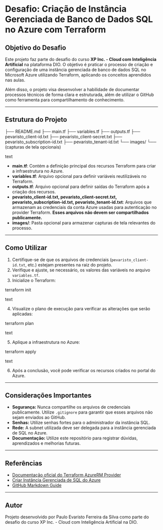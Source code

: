 # Desafio: Criação de Instância Gerenciada de Banco de Dados SQL no Azure com Terraform

## Objetivo do Desafio

Este projeto faz parte do desafio do curso **XP Inc. - Cloud com Inteligência Artificial** na plataforma DIO. O objetivo é praticar o processo de criação e configuração de uma instância gerenciada de banco de dados SQL no Microsoft Azure utilizando Terraform, aplicando os conceitos aprendidos nas aulas.

Além disso, o projeto visa desenvolver a habilidade de documentar processos técnicos de forma clara e estruturada, além de utilizar o GitHub como ferramenta para compartilhamento de conhecimento.

---

## Estrutura do Projeto

├── README.md
├── main.tf
├── variables.tf
├── outputs.tf
├── pevaristo_client-id.txt
├── pevaristo_client-secret.txt
├── pevaristo_subscription-id.txt
├── pevaristo_tenant-id.txt
└── images/
└── (capturas de tela opcionais)

text

- **main.tf**: Contém a definição principal dos recursos Terraform para criar a infraestrutura no Azure.
- **variables.tf**: Arquivo opcional para definir variáveis reutilizáveis no Terraform.
- **outputs.tf**: Arquivo opcional para definir saídas do Terraform após a criação dos recursos.
- **pevaristo_client-id.txt, pevaristo_client-secret.txt, pevaristo_subscription-id.txt, pevaristo_tenant-id.txt**: Arquivos que armazenam as credenciais da conta Azure usadas para autenticação no provider Terraform. **Esses arquivos não devem ser compartilhados publicamente.**
- **images/**: Pasta opcional para armazenar capturas de tela relevantes do processo.

---

## Como Utilizar

1. Certifique-se de que os arquivos de credenciais (`pevaristo_client-id.txt`, etc.) estejam presentes na raiz do projeto.
2. Verifique e ajuste, se necessário, os valores das variáveis no arquivo `variables.tf`.
3. Inicialize o Terraform:

terraform init

text

4. Visualize o plano de execução para verificar as alterações que serão aplicadas:

terraform plan

text

5. Aplique a infraestrutura no Azure:

terraform apply

text

6. Após a conclusão, você pode verificar os recursos criados no portal do Azure.

---

## Considerações Importantes

- **Segurança:** Nunca compartilhe os arquivos de credenciais publicamente. Utilize `.gitignore` para garantir que esses arquivos não sejam enviados ao GitHub.
- **Senhas:** Utilize senhas fortes para o administrador da instância SQL.
- **Rede:** A subnet utilizada deve ser delegada para a instância gerenciada de SQL no Azure.
- **Documentação:** Utilize este repositório para registrar dúvidas, aprendizados e melhorias futuras.

---

## Referências

- [Documentação oficial do Terraform AzureRM Provider](https://registry.terraform.io/providers/hashicorp/azurerm/latest/docs)
- [Criar Instância Gerenciada de SQL do Azure](https://learn.microsoft.com/pt-br/azure/azure-sql/managed-instance/overview)
- [GitHub Markdown Guide](https://guides.github.com/features/mastering-markdown/)

---

## Autor

Projeto desenvolvido por Paulo Evaristo Ferreira da Silva como parte do desafio do curso XP Inc. - Cloud com Inteligência Artificial na DIO.
